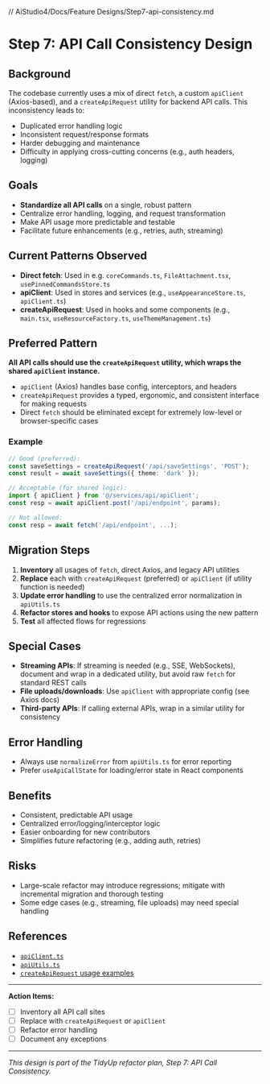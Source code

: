 ﻿// AiStudio4/Docs/Feature Designs/Step7-api-consistency.md

# Step 7: API Call Consistency Design

## Background

The codebase currently uses a mix of direct `fetch`, a custom `apiClient` (Axios-based), and a `createApiRequest` utility for backend API calls. This inconsistency leads to:
- Duplicated error handling logic
- Inconsistent request/response formats
- Harder debugging and maintenance
- Difficulty in applying cross-cutting concerns (e.g., auth headers, logging)

## Goals
- **Standardize all API calls** on a single, robust pattern
- Centralize error handling, logging, and request transformation
- Make API usage more predictable and testable
- Facilitate future enhancements (e.g., retries, auth, streaming)

## Current Patterns Observed

- **Direct fetch**: Used in e.g. `coreCommands.ts`, `FileAttachment.tsx`, `usePinnedCommandsStore.ts`
- **apiClient**: Used in stores and services (e.g., `useAppearanceStore.ts`, `apiClient.ts`)
- **createApiRequest**: Used in hooks and some components (e.g., `main.tsx`, `useResourceFactory.ts`, `useThemeManagement.ts`)

## Preferred Pattern

**All API calls should use the `createApiRequest` utility, which wraps the shared `apiClient` instance.**

- `apiClient` (Axios) handles base config, interceptors, and headers
- `createApiRequest` provides a typed, ergonomic, and consistent interface for making requests
- Direct `fetch` should be eliminated except for extremely low-level or browser-specific cases

### Example

```ts
// Good (preferred):
const saveSettings = createApiRequest('/api/saveSettings', 'POST');
const result = await saveSettings({ theme: 'dark' });

// Acceptable (for shared logic):
import { apiClient } from '@/services/api/apiClient';
const resp = await apiClient.post('/api/endpoint', params);

// Not allowed:
const resp = await fetch('/api/endpoint', ...);
```

## Migration Steps

1. **Inventory** all usages of `fetch`, direct Axios, and legacy API utilities
2. **Replace** each with `createApiRequest` (preferred) or `apiClient` (if utility function is needed)
3. **Update error handling** to use the centralized error normalization in `apiUtils.ts`
4. **Refactor stores and hooks** to expose API actions using the new pattern
5. **Test** all affected flows for regressions

## Special Cases

- **Streaming APIs**: If streaming is needed (e.g., SSE, WebSockets), document and wrap in a dedicated utility, but avoid raw `fetch` for standard REST calls
- **File uploads/downloads**: Use `apiClient` with appropriate config (see Axios docs)
- **Third-party APIs**: If calling external APIs, wrap in a similar utility for consistency

## Error Handling
- Always use `normalizeError` from `apiUtils.ts` for error reporting
- Prefer `useApiCallState` for loading/error state in React components

## Benefits
- Consistent, predictable API usage
- Centralized error/logging/interceptor logic
- Easier onboarding for new contributors
- Simplifies future refactoring (e.g., adding auth, retries)

## Risks
- Large-scale refactor may introduce regressions; mitigate with incremental migration and thorough testing
- Some edge cases (e.g., streaming, file uploads) may need special handling

## References
- [`apiClient.ts`](../../AiStudio4.Web/src/services/api/apiClient.ts)
- [`apiUtils.ts`](../../AiStudio4.Web/src/utils/apiUtils.ts)
- [`createApiRequest` usage examples](../../AiStudio4.Web/src/hooks/)

---

**Action Items:**
- [ ] Inventory all API call sites
- [ ] Replace with `createApiRequest` or `apiClient`
- [ ] Refactor error handling
- [ ] Document any exceptions

---

*This design is part of the TidyUp refactor plan, Step 7: API Call Consistency.*